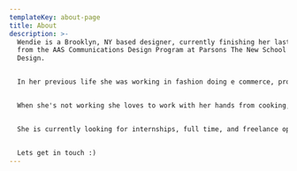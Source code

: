 ```yaml
---
templateKey: about-page
title: About
description: >-
  Wendie is a Brooklyn, NY based designer, currently finishing her last semester
  from the AAS Communications Design Program at Parsons The New School of
  Design. 


  In her previous life she was working in fashion doing e commerce, production and styling. She has worked with companies such as [Hermes](https://www.hermes.com/us/en/), [Otte New York](https://otteny.com/), and [Stone and Strand](https://www.stoneandstrand.com/).


  When she's not working she loves to work with her hands from cooking, knitting, and now learning ceramics. She is obsessed with her dog [Roscoe](https://www.instagram.com/_roscoesworld) and enjoys exploring new places.


  She is currently looking for internships, full time, and freelance opportunities in graphic design.


  Lets get in touch :)
---
```

